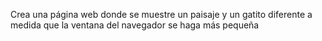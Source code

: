 Crea una página web donde se muestre un paisaje y un gatito diferente a medida que la ventana del navegador se haga más pequeña
